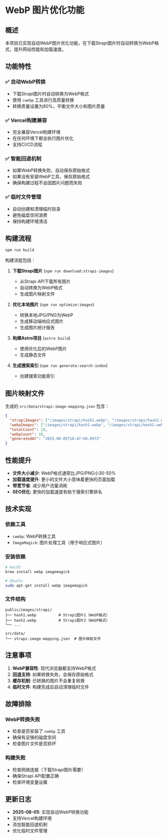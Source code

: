 # WebP 图片优化功能

## 概述

本项目已实现自动WebP图片优化功能，在下载Strapi图片时自动转换为WebP格式，提升网站性能和加载速度。

## 功能特性

### ✅ 自动WebP转换
- 下载Strapi图片时自动转换为WebP格式
- 使用 `cwebp` 工具进行高质量转换
- 转换质量设置为80%，平衡文件大小和图片质量

### ✅ Vercel构建兼容
- 完全兼容Vercel构建环境
- 在任何环境下都会执行图片优化
- 支持CI/CD流程

### ✅ 智能回退机制
- 如果WebP转换失败，自动保存原始格式
- 如果没有安装WebP工具，保存原始格式
- 确保构建过程不会因图片问题而失败

### ✅ 临时文件管理
- 自动创建和清理临时目录
- 避免磁盘空间浪费
- 保持构建环境清洁

## 构建流程

```bash
npm run build
```

构建流程包括：
1. **下载Strapi图片** (`npm run download:strapi-images`)
   - 从Strapi API下载所有图片
   - 自动转换为WebP格式
   - 生成图片映射文件

2. **优化本地图片** (`npm run optimize:images`)
   - 转换本地JPG/PNG为WebP
   - 生成移动端响应式图片
   - 生成图片统计报告

3. **构建Astro项目** (`astro build`)
   - 使用优化后的WebP图片
   - 生成静态文件

4. **生成搜索索引** (`npm run generate:search-index`)
   - 创建搜索功能索引

## 图片映射文件

生成的 `src/data/strapi-image-mapping.json` 包含：

```json
{
  "strapiImages": ["/images/strapi/hash1.webp", "/images/strapi/hash2.webp"],
  "webpImages": ["/images/strapi/hash1.webp", "/images/strapi/hash2.webp"],
  "totalCount": 10,
  "webpCount": 10,
  "generatedAt": "2025-08-05T10:47:50.897Z"
}
```

## 性能提升

- **文件大小减少**: WebP格式通常比JPG/PNG小30-50%
- **加载速度提升**: 更小的文件大小意味着更快的页面加载
- **带宽节省**: 减少用户流量消耗
- **SEO优化**: 更快的加载速度有助于搜索引擎排名

## 技术实现

### 依赖工具
- `cwebp`: WebP转换工具
- `ImageMagick`: 图片处理工具（用于响应式图片）

### 安装依赖
```bash
# macOS
brew install webp imagemagick

# Ubuntu
sudo apt-get install webp imagemagick
```

### 文件结构
```
public/images/strapi/
├── hash1.webp          # Strapi图片1（WebP格式）
├── hash2.webp          # Strapi图片2（WebP格式）
└── ...

src/data/
└── strapi-image-mapping.json  # 图片映射文件
```

## 注意事项

1. **WebP兼容性**: 现代浏览器都支持WebP格式
2. **回退支持**: 如果转换失败，会保存原始格式
3. **缓存机制**: 已转换的图片不会重复转换
4. **临时文件**: 构建完成后自动清理临时文件

## 故障排除

### WebP转换失败
- 检查是否安装了 `cwebp` 工具
- 确保有足够的磁盘空间
- 检查图片文件是否损坏

### 构建失败
- 检查网络连接（下载Strapi图片需要）
- 确保Strapi API配置正确
- 检查环境变量设置

## 更新日志

- **2025-08-05**: 实现自动WebP转换功能
- 支持Vercel构建环境
- 添加智能回退机制
- 优化临时文件管理 